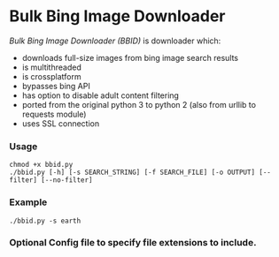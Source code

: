 Bulk Bing Image Downloader
==========================
*Bulk Bing Image Downloader (BBID)* is downloader which:
- downloads full-size images from bing image search results
- is multithreaded
- is crossplatform
- bypasses bing API
- has option to disable adult content filtering
- ported from the original python 3 to python 2 (also from urllib to requests module)
- uses SSL connection

### Usage
```
chmod +x bbid.py
./bbid.py [-h] [-s SEARCH_STRING] [-f SEARCH_FILE] [-o OUTPUT] [--filter] [--no-filter]
```
### Example
`./bbid.py -s earth`

### Optional Config file to specify file extensions to include.
